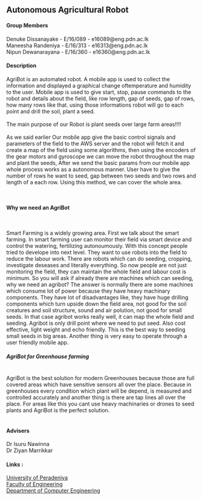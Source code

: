 <!DOCTYPE html>
<html>
<head>
	<h2>Autonomous Agricultural Robot</h2>
</head>
<body>
	<h4>Group Members</h4>
		<div>
			<div>Denuke Dissanayake - E/16/089 - e16089@eng.pdn.ac.lk</div>
			<div>Maneesha Randeniya - E/16/313 - e16313@eng.pdn.ac.lk</div>
			<div>Nipun Dewanarayana - E/16/360 - e16360@eng.pdn.ac.lk</div>
		</div>
    <h4>Description</h4>
		<p>
			<div>AgriBot is an automated robot. A mobile app is used to collect the information and displayed a graphical change oftemperature and humidity to the user. Mobile app is used to give start, stop, pause commands to the robot and details about the field, like row length, gap of seeds, gap of rows, how many rows like that.
using those informations robot will go to each point and drill the soil, plant a seed.
      </div><br>
			<div>The main purpose of our Robot is plant seeds over large farm areas!!!!</div><br>
      <div>As we said earlier Our mobile app give the basic control signals and parameters of the field to the AWS server and the robot will fetch it and create a map of the field using some algorithms, then using the encoders of the gear motors and gyroscope we can move the robot throughout the map and plant the seeds, After we send the basic params from our mobile app whole process works as a autonomous manner. User have to give the number of rows he want to seed, gap between two seeds and two rows and length of a each row. Using this method, we can cover the whole area.
      </div>
		</p>
	<br>
	<h4>Why we need an AgriBot</h4>
	<br>
	<p>
	<div>
		Smart Farming is a widely growing area. First we talk about the smart farming. In smart farming user can monitor their field via smart
device and control the watering, fertilizing autonoumously. With this concept people tried to develope into next level. They want to use 
robots into the field to reduce the labour work. There are robots which can do seeding, cropping, investigate deseases and literally everything.
So now people are not just monitoring the field, they can maintain the whole field and labour cost is minimum. So you will ask if already 
there are machines which can seeding, why we need an agribot? The answer is normally there are some machines which consume lot of power
because they have heavy machinary components. They have lot of disadvantages like, they have huge drilling components which turn upside down the 
field area, not good for the soil creatures and soil structure, sound and air polution, not good for small seeds. In that case agribot 
works really well, it can map the whole field and seeding. Agribot is only drill point where we need to put seed. Also cost effective,
light weight and echo friendly. This is the best way to seeding small seeds in big areas. Another thing is very easy to operate through 
a user friendly mobile app.
	</div>
	<div>
		<h5>AgriBot for Greenhouse farming</h5><br>
	</div>
	<div>
		AgriBot is the best solution for modern Greenhouses because those are full covered areas which have sensitive sensors all over the place.
Because in greenhouses every condition which plant will be depend, is measured and controlled accurately and another thing is there are tap
lines all over the place. For areas like this you cant use heavy machinaries or drones to seed plants and AgriBot is the perfect solution.
	</div><br>
	</p> 
	
   <h4>Advisers</h4>
    <div> Dr Isuru Nawinna </div>
    <div> Dr Ziyan Marrikkar </div>
		<h4>Links :</h4>
			<div>
				<div><a href="https://www.pdn.ac.lk/academics/academics.php/ "> University of Peradeniya</a> </div>
				<div><a href="http://eng.pdn.ac.lk/"> Faculty of Engineering</a></div>
        <div><a href="http://www.ce.pdn.ac.lk/"> Department of Computer Engineering </a> </div>
			</div>
	
	
</body>
</html>
